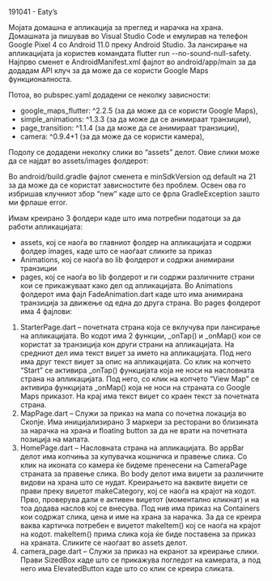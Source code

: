 191041 - Eaty’s

Мојата домашна е апликација за преглед и нарачка на храна. Домашната ја пишував во Visual Studio Code и емулирав на телефон Google Pixel 4 со Android 11.0 преку Android Studio. За лансирање на апликацијата ја користев командата flutter run --no-sound-null-safety.
Најпрво сменет е AndroidManifest.xml фајлот во android/app/main за да додадам API клуч за да може да се користи Google Maps функционалноста.
 
Потоа, во pubspec.yaml додадени се неколку зависности:
- google_maps_flutter: ^2.2.5 (за да може да се користи Google Maps),
- simple_animations: ^1.3.3 (за да може да се анимираат транзиции),
- page_transition: ^1.1.4 (за да може да се анимираат транзиции),
- camera: ^0.9.4+1 (за да може да се користи камера),
 
Подолу се додадени неколку слики во “assets” делот. Овие слики може да се најдат во assets/images фолдерот:
 
Во android/build.gradle фајлот сменета е minSdkVersion од default на 21 за да може да се користат зависностите без проблем. Освен ова го избришав клучниот збор “new” каде што се фрла GradleException зашто ми фрлаше error.
 
 
	
Имам креирано 3 фолдери каде што има потребни податоци за да работи апликацијата: 
- assets, кој се наоѓа во главниот фолдер на апликацијата и содржи фолдер images, каде што се наоѓаат сликите за приказ
- Animations, кој се наоѓа во lib фолдерот и содржи анимирани транзиции
- pages, кој се наоѓа во lib фолдерот и ги содржи различните страни кои се прикажуваат како дел од апликацијата.
	Во Animations фолдерот има фајл FadeAnimation.dart каде што има анимирана транзиција за движење од една до друга страна.
	Во pages фолдерот има 4 фајлови:
1) StarterPage.dart – почетната страна која се вклучува при лансирање на апликацијата. Во кодот има 2 функции, _onTap() и _onMap() кои се користат за транзиција кон други страни на апликацијата. На средниот дел има текст виџет за името на апликацијата. Под него има друг текст виџет за опис на апликацијата. Со клик на копчето “Start” се активира _onTap() функцијата која не носи на насловната страна на апликацијата. Под него, со клик на копчето “View Map” се активира функцијата _onMap() која не носи на страната со Google Maps приказот. На крај има текст виџет со краен текст за почетната страна.
2) MapPage.dart – Служи за приказ на мапа со почетна локација во Скопје. Има иницијализирано 3 маркери за ресторани во близината за нарачка на храна и floating button за да не врати на почетната позиција на мапата.
3) HomePage.dart – Насловната страна на апликацијата. Во appBar делот има копчиња за купувачка кошничка и правење слика. Со клик на иконата со камера ќе бидеме пренесени на CameraPage страната за правење слика. Во body делот има виџети за различните видови на храна што се нудат. Креирањето на ваквите виџети се прави преку виџетот makeCategory, кој се наоѓа на крајот на кодот. Прво, проверува дали е активен виџетот (моментално кликнат) и на тоа додава наслов кој се внесува. Под нив има приказ на Containers кои содржат слика, цена и име на храна за нарачка. За да се креира ваква картичка потребен е виџетот makeItem() кој се наоѓа на крајот на кодот. makeItem() прима слика која ќе биде поставена за приказ на храната. Сликите се наоѓаат во assets делот.
4) camera_page.dart – Служи за приказ на екранот за креирање слики. Прави SizedBox каде што се прикажува погледот на камерата, а под него има ElevatedButton каде што со клик се креира сликата.
